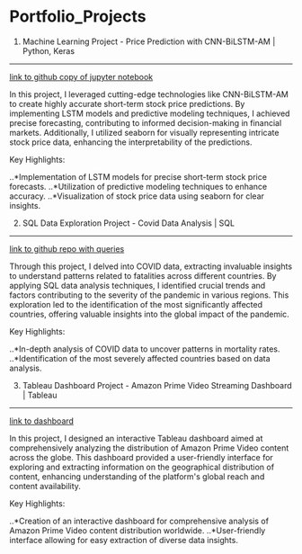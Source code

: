 Portfolio_Projects
==================

1. Machine Learning Project - Price Prediction with CNN-BiLSTM-AM | Python, Keras
---------------------------------------------------------------------------------
[link to github copy of jupyter notebook][1]


In this project, I leveraged cutting-edge technologies like CNN-BiLSTM-AM to create highly accurate short-term stock price predictions. By implementing LSTM models and predictive modeling techniques, I achieved precise forecasting, contributing to informed decision-making in financial markets. Additionally, I utilized seaborn for visually representing intricate stock price data, enhancing the interpretability of the predictions.

Key Highlights:

..*Implementation of LSTM models for precise short-term stock price forecasts.
..*Utilization of predictive modeling techniques to enhance accuracy.
..*Visualization of stock price data using seaborn for clear insights.

2. SQL Data Exploration Project - Covid Data Analysis | SQL
-----------------------------------------------------------
[link to github repo with queries][2]


Through this project, I delved into COVID data, extracting invaluable insights to understand patterns related to fatalities across different countries. By applying SQL data analysis techniques, I identified crucial trends and factors contributing to the severity of the pandemic in various regions. This exploration led to the identification of the most significantly affected countries, offering valuable insights into the global impact of the pandemic.

Key Highlights:

..*In-depth analysis of COVID data to uncover patterns in mortality rates.
..*Identification of the most severely affected countries based on data analysis.

3. Tableau Dashboard Project - Amazon Prime Video Streaming Dashboard | Tableau 
-------------------------------------------------------------------------------
[link to dashboard][3]


In this project, I designed an interactive Tableau dashboard aimed at comprehensively analyzing the distribution of Amazon Prime Video content across the globe. This dashboard provided a user-friendly interface for exploring and extracting information on the geographical distribution of content, enhancing understanding of the platform's global reach and content availability.

Key Highlights:

..*Creation of an interactive dashboard for comprehensive analysis of Amazon Prime Video content distribution worldwide.
..*User-friendly interface allowing for easy extraction of diverse data insights.

[2]: https://github.com/Ruchir1218/Portfolio_Projects/blob/main/Covid_analysis.ipynb
[1]: https://github.com/Ruchir1218/Portfolio_Projects/blob/main/Stock_Price_prediction_using_LSTM.ipynb
[3]: https://public.tableau.com/views/Amazon_prime_data_dashboard/Dashboard1?:language=en-US&publish=yes&:display_count=n&:origin=viz_share_link
